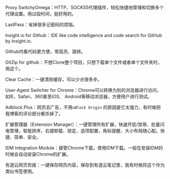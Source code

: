 Proxy SwitchyOmega：HTTP、SOCKS5代理插件，轻松快捷地管理和切换多个代理设置。用过段时间，挺好用的。



LastPass：省掉很多记密码的烦恼。



Insight.io for Github：IDE like code intelligence and code search for GitHub by Insight.io.

Github内看代码更方便，带高亮、跳转。



GitZip for github：不想Clone整个项目，只想下载单个文件或者单个文件夹时，用这个。



Clear Cache：一键清除缓存，可以少点很多步。



User-Agent Switcher for Chrome：Chrome可以转换为别的浏览器进行访问，如IE、Safari、360甚至iOS、 Android等移动浏览器，方便用户进行测试。



Adblock Plus：网页去广告，不用`uBlock Origin` 的原因是它太强力，有时候把我博客的评论部分都杀掉了。



扩展管理器（Extension Manager）：一键管理所有扩展，快速开启/禁用、批量闪电管理，智能排序，右键卸载、锁定、选项配置，角标提醒，大小布局随心配。快捷、简单、安全。



IDM Integration Module：接管Chrome下载，使用IDM下载。一般在安装IDM的时候会自动安装Chrome的扩展。



有道云网页剪报：一键保存网页内容，保存到有道云笔记里，我有时候将这个作为类似书签使用。

